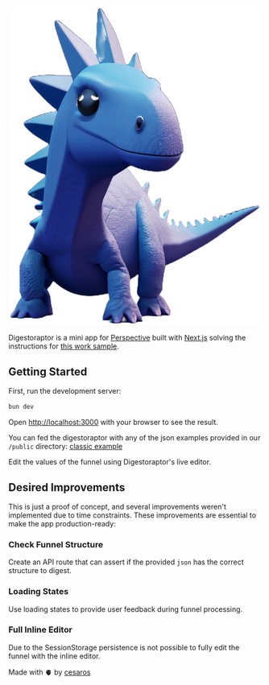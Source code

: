 ![Digestoraptor](https://github.com/nosoycesaros/digestoraptor/blob/main/public/digestoraptor.png?raw=true)

Digestoraptor is a mini app for [Perspective](https://www.perspective.co/) built with [Next.js](https://nextjs.org/) solving the instructions for [this work sample](https://perspectiveco.notion.site/Work-Sample-Senior-Frontend-Engineer-Cesar-Zapata-e29ccfa7e0494a63a1af1f89e08eb801).

## Getting Started

First, run the development server:

```bash
bun dev
```

Open [http://localhost:3000](http://localhost:3000) with your browser to see the result.

You can fed the digestoraptor with any of the json examples provided in our `/public` directory: [classic example](https://github.com/nosoycesaros/digestoraptor/blob/main/public/funnel.json)

Edit the values of the funnel using Digestoraptor's live editor.

## Desired Improvements

This is just a proof of concept, and several improvements weren't implemented due to time constraints. These improvements are essential to make the app production-ready:

### Check Funnel Structure
Create an API route that can assert if the provided `json` has the correct structure to digest.

### Loading States
Use loading states to provide user feedback during funnel processing.

### Full Inline Editor
Due to the SessionStorage persistence is not possible to fully edit the funnel with the inline editor.


Made with 🫀 by [cesaros](https://cesaros.co/)
